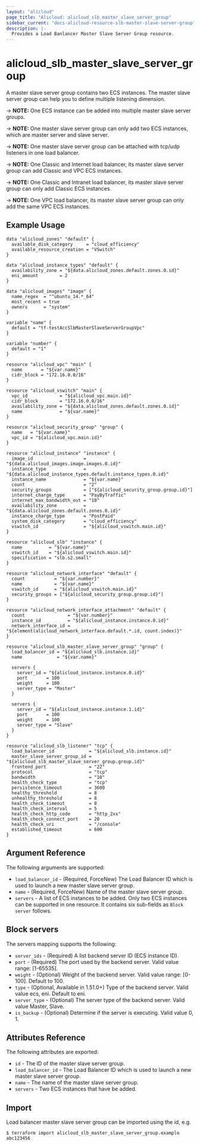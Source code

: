 ```yaml
---
layout: "alicloud"
page_title: "Alicloud: alicloud_slb_master_slave_server_group"
sidebar_current: "docs-alicloud-resource-slb-master-slave-server-group"
description: |-
  Provides a Load Banlancer Master Slave Server Group resource.
---
```


# alicloud\_slb\_master\_slave\_server\_group

A master slave server group contains two ECS instances. The master slave server group can help you to define multiple listening dimension.

-> **NOTE:** One ECS instance can be added into multiple master slave server groups.

-> **NOTE:** One master slave server group can only add two ECS instances, which are master server and slave server.

-> **NOTE:** One master slave server group can be attached with tcp/udp listeners in one load balancer.

-> **NOTE:** One Classic and Internet load balancer, its master slave server group can add Classic and VPC ECS instances.

-> **NOTE:** One Classic and Intranet load balancer, its master slave server group can only add Classic ECS instances.

-> **NOTE:** One VPC load balancer, its master slave server group can only add the same VPC ECS instances.

## Example Usage

```
data "alicloud_zones" "default" {
  available_disk_category     = "cloud_efficiency"
  available_resource_creation = "VSwitch"
}

data "alicloud_instance_types" "default" {
  availability_zone = "${data.alicloud_zones.default.zones.0.id}"
  eni_amount        = 2
}

data "alicloud_images" "image" {
  name_regex  = "^ubuntu_14.*_64"
  most_recent = true
  owners      = "system"
}

variable "name" {
  default = "tf-testAccSlbMasterSlaveServerGroupVpc"
}

variable "number" {
  default = "1"
}

resource "alicloud_vpc" "main" {
  name       = "${var.name}"
  cidr_block = "172.16.0.0/16"
}

resource "alicloud_vswitch" "main" {
  vpc_id            = "${alicloud_vpc.main.id}"
  cidr_block        = "172.16.0.0/16"
  availability_zone = "${data.alicloud_zones.default.zones.0.id}"
  name              = "${var.name}"
}

resource "alicloud_security_group" "group" {
  name   = "${var.name}"
  vpc_id = "${alicloud_vpc.main.id}"
}

resource "alicloud_instance" "instance" {
  image_id                   = "${data.alicloud_images.image.images.0.id}"
  instance_type              = "${data.alicloud_instance_types.default.instance_types.0.id}"
  instance_name              = "${var.name}"
  count                      = "2"
  security_groups            = ["${alicloud_security_group.group.id}"]
  internet_charge_type       = "PayByTraffic"
  internet_max_bandwidth_out = "10"
  availability_zone          = "${data.alicloud_zones.default.zones.0.id}"
  instance_charge_type       = "PostPaid"
  system_disk_category       = "cloud_efficiency"
  vswitch_id                 = "${alicloud_vswitch.main.id}"
}

resource "alicloud_slb" "instance" {
  name          = "${var.name}"
  vswitch_id    = "${alicloud_vswitch.main.id}"
  specification = "slb.s2.small"
}

resource "alicloud_network_interface" "default" {
  count           = "${var.number}"
  name            = "${var.name}"
  vswitch_id      = "${alicloud_vswitch.main.id}"
  security_groups = ["${alicloud_security_group.group.id}"]
}

resource "alicloud_network_interface_attachment" "default" {
  count                = "${var.number}"
  instance_id          = "${alicloud_instance.instance.0.id}"
  network_interface_id = "${element(alicloud_network_interface.default.*.id, count.index)}"
}

resource "alicloud_slb_master_slave_server_group" "group" {
  load_balancer_id = "${alicloud_slb.instance.id}"
  name             = "${var.name}"

  servers {
    server_id = "${alicloud_instance.instance.0.id}"
    port       = 100
    weight     = 100
    server_type = "Master"
  }

  servers {
    server_id = "${alicloud_instance.instance.1.id}"
    port       = 100
    weight     = 100
    server_type = "Slave"
  }
}

resource "alicloud_slb_listener" "tcp" {
  load_balancer_id             = "${alicloud_slb.instance.id}"
  master_slave_server_group_id = "${alicloud_slb_master_slave_server_group.group.id}"
  frontend_port                = "22"
  protocol                     = "tcp"
  bandwidth                    = "10"
  health_check_type            = "tcp"
  persistence_timeout          = 3600
  healthy_threshold            = 8
  unhealthy_threshold          = 8
  health_check_timeout         = 8
  health_check_interval        = 5
  health_check_http_code       = "http_2xx"
  health_check_connect_port    = 20
  health_check_uri             = "/console"
  established_timeout          = 600
}
```

## Argument Reference

The following arguments are supported:

* `load_balancer_id` - (Required, ForceNew) The Load Balancer ID which is used to launch a new master slave server group.
* `name` - (Required, ForceNew) Name of the master slave server group. 
* `servers` - A list of ECS instances to be added. Only two ECS instances can be supported in one resource. It contains six sub-fields as `Block server` follows.

## Block servers

The servers mapping supports the following:

* `server_ids` - (Required) A list backend server ID (ECS instance ID).
* `port` - (Required) The port used by the backend server. Valid value range: [1-65535].
* `weight` - (Optional) Weight of the backend server. Valid value range: [0-100]. Default to 100.
* `type` - (Optional, Available in 1.51.0+) Type of the backend server. Valid value ecs, eni. Default to eni.
* `server_type` - (Optional) The server type of the backend server. Valid value Master, Slave.
* `is_backup` - (Optional)  Determine if the server is executing. Valid value 0, 1. 

## Attributes Reference

The following attributes are exported:

* `id` - The ID of the master slave server group.
* `load_balancer_id` - The Load Balancer ID which is used to launch a new master slave server group.
* `name` - The name of the master slave server group.
* `servers` - Two ECS instances that have be added.

## Import

Load balancer master slave server group can be imported using the id, e.g.

```
$ terraform import alicloud_slb_master_slave_server_group.example abc123456
```
